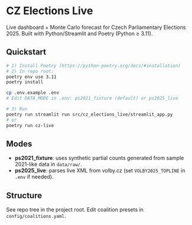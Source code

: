 # CZ Elections Live

Live dashboard + Monte Carlo forecast for Czech Parliamentary Elections 2025.
Built with Python/Streamlit and Poetry (Python ≥ 3.11).

## Quickstart

```bash
# 1) Install Poetry (https://python-poetry.org/docs/#installation)
# 2) In repo root:
poetry env use 3.11
poetry install

cp .env.example .env
# Edit DATA_MODE in .env: ps2021_fixture (default) or ps2025_live

# 3) Run
poetry run streamlit run src/cz_elections_live/streamlit_app.py
# or
poetry run cz-live
```

## Modes
- **ps2021_fixture**: uses synthetic partial counts generated from sample 2021-like data in `data/raw/`.
- **ps2025_live**: parses live XML from volby.cz (set `VOLBY2025_TOPLINE` in `.env` if needed).

## Structure
See repo tree in the project root. Edit coalition presets in `config/coalitions.yaml`.
